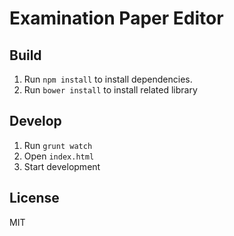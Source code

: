 Examination Paper Editor
============

## Build

1. Run `npm install` to install dependencies.
2. Run `bower install` to install related library

## Develop
1. Run `grunt watch`
2. Open `index.html` 
3. Start development

## License
MIT
